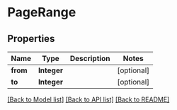 ﻿
# PageRange


## Properties
Name | Type | Description | Notes
------------ | ------------- | ------------- | -------------
**from** | **Integer** |  | [optional]
**to** | **Integer** |  | [optional]


[[Back to Model list]](../../README.md#documentation-for-models) [[Back to API list]](../../README.md#documentation-for-api-endpoints) [[Back to README]](../../README.md)


